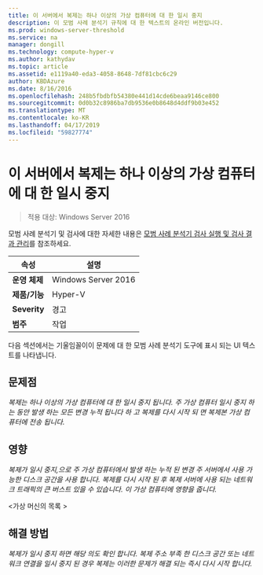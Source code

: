 ```yaml
---
title: 이 서버에서 복제는 하나 이상의 가상 컴퓨터에 대 한 일시 중지
description: 이 모범 사례 분석기 규칙에 대 한 텍스트의 온라인 버전입니다.
ms.prod: windows-server-threshold
ms.service: na
manager: dongill
ms.technology: compute-hyper-v
ms.author: kathydav
ms.topic: article
ms.assetid: e1119a40-eda3-4058-8648-7df81cbc6c29
author: KBDAzure
ms.date: 8/16/2016
ms.openlocfilehash: 248b5fbdbfb54380e441d14cde6beaa9146ce800
ms.sourcegitcommit: 0d0b32c8986ba7db9536e0b8648d4ddf9b03e452
ms.translationtype: MT
ms.contentlocale: ko-KR
ms.lasthandoff: 04/17/2019
ms.locfileid: "59827774"
---
```

# <a name="replication-is-paused-for-one-or-more-virtual-machines-on-this-server"></a>이 서버에서 복제는 하나 이상의 가상 컴퓨터에 대 한 일시 중지

>적용 대상: Windows Server 2016

모범 사례 분석기 및 검사에 대한 자세한 내용은 [모범 사례 분석기 검사 실행 및 검사 결과 관리](https://go.microsoft.com/fwlink/p/?LinkID=223177)를 참조하세요.  
  
|속성|설명|  
|-|-|  
|**운영 체제**|Windows Server 2016|  
|**제품/기능**|Hyper-V|  
|**Severity**|경고|  
|**범주**|작업|  
  
다음 섹션에서는 기울임꼴이이 문제에 대 한 모범 사례 분석기 도구에 표시 되는 UI 텍스트를 나타냅니다.  
  
## <a name="issue"></a>문제점  
*복제는 하나 이상의 가상 컴퓨터에 대 한 일시 중지 됩니다. 주 가상 컴퓨터 일시 중지 하는 동안 발생 하는 모든 변경 누적 됩니다 하 고 복제를 다시 시작 되 면 복제본 가상 컴퓨터에 전송 됩니다.*  
  
## <a name="impact"></a>영향  
*복제가 일시 중지,으로 주 가상 컴퓨터에서 발생 하는 누적 된 변경 주 서버에서 사용 가능한 디스크 공간을 사용 합니다. 복제를 다시 시작 된 후 복제 서버에 사용 되는 네트워크 트래픽의 큰 버스트 있을 수 있습니다. 이 가상 컴퓨터에 영향을 줍니다.*  
  
\<가상 머신의 목록 >  
  
## <a name="resolution"></a>해결 방법  
*복제가 일시 중지 하면 해당 의도 확인 합니다. 복제 주소 부족 한 디스크 공간 또는 네트워크 연결을 일시 중지 된 경우 복제는 이러한 문제가 해결 되는 즉시 다시 시작 합니다.*  
  


